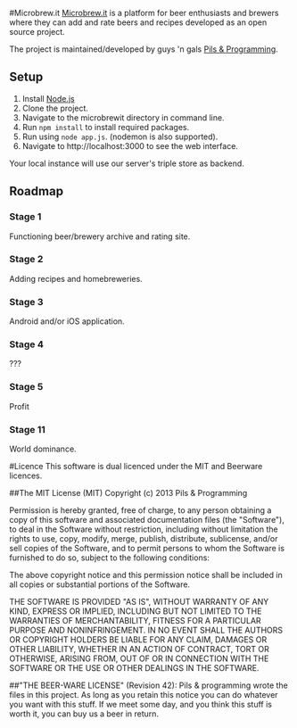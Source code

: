 #Microbrew.it
[Microbrew.it](http://microbrew.it) is a platform for beer enthusiasts and brewers where they can add and rate beers and recipes developed as an open source project.

The project is maintained/developed by guys 'n gals [Pils & Programming](http://pilsprog.no).

## Setup
1. Install [Node.js](http://nodejs.org/)
2. Clone the project.
3. Navigate to the microbrewit directory in command line.
4. Run `npm install` to install required packages.
5. Run using `node app.js`. (nodemon is also supported).
6. Navigate to http://localhost:3000 to see the web interface.

Your local instance will use our server's triple store as backend.


## Roadmap

### Stage 1
Functioning beer/brewery archive and rating site.

### Stage 2
Adding recipes and homebreweries.

### Stage 3
Android and/or iOS application.

### Stage 4
???

### Stage 5
Profit

### Stage 11
World dominance.

#Licence
This software is dual licenced under the MIT and Beerware licences.

##The MIT License (MIT)
Copyright (c) 2013 Pils & Programming

Permission is hereby granted, free of charge, to any person obtaining a copy of this software and associated documentation files (the "Software"), to deal in the Software without restriction, including without limitation the rights to use, copy, modify, merge, publish, distribute, sublicense, and/or sell copies of the Software, and to permit persons to whom the Software is furnished to do so, subject to the following conditions:

The above copyright notice and this permission notice shall be included in all copies or substantial portions of the Software.

THE SOFTWARE IS PROVIDED "AS IS", WITHOUT WARRANTY OF ANY KIND, EXPRESS OR IMPLIED, INCLUDING BUT NOT LIMITED TO THE WARRANTIES OF MERCHANTABILITY, FITNESS FOR A PARTICULAR PURPOSE AND NONINFRINGEMENT. IN NO EVENT SHALL THE AUTHORS OR COPYRIGHT HOLDERS BE LIABLE FOR ANY CLAIM, DAMAGES OR OTHER LIABILITY, WHETHER IN AN ACTION OF CONTRACT, TORT OR OTHERWISE, ARISING FROM, OUT OF OR IN CONNECTION WITH THE SOFTWARE OR THE USE OR OTHER DEALINGS IN THE SOFTWARE.

##"THE BEER-WARE LICENSE" (Revision 42):
Pils & programming wrote the files in this project. As long as you retain this notice you
can do whatever you want with this stuff. If we meet some day, and you think
this stuff is worth it, you can buy us a beer in return.
